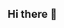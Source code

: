 ## Hi there 👋

<!--
**nicoledesigns/nicoledesigns** is a ✨ _special_ ✨ repository because its `README.md` (this file) appears on your GitHub profile.

🔭 I’m actively working on new projects to enhance my programming skills.
🌱 I’m learning full-stack development, focusing on both front-end and back-end technologies like Python, Java, HTML, CSS, JavaScript, and C.
🚀 My goal is to become a highly efficient and skilled software engineer in the field.
